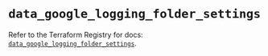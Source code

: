 # `data_google_logging_folder_settings`

Refer to the Terraform Registry for docs: [`data_google_logging_folder_settings`](https://registry.terraform.io/providers/hashicorp/google/6.44.0/docs/data-sources/logging_folder_settings).
